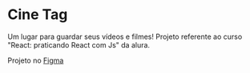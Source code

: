 # Cine Tag

Um lugar para guardar seus vídeos e filmes! Projeto referente ao curso "React: praticando React com Js" da alura.

Projeto no [Figma](https://www.figma.com/file/UtiurQgr5yH1ClbLzDqVHl/2802---React%3A-Praticando-React-com-Js?node-id=12%3A2)
